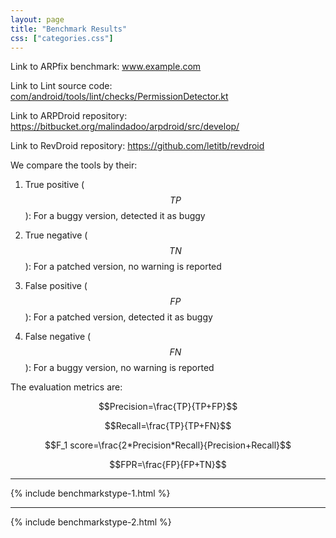 ```yaml
---
layout: page
title: "Benchmark Results"
css: ["categories.css"]
---
```


Link to ARPfix benchmark: <a href="https://www.example.com" target="_blank">www.example.com</a>

<!-- Link to Aper executable: <a href="https://www.example.com" target="_blank">www.example.com</a> -->

Link to Lint source code: <a href="https://android.googlesource.com/platform/tools/base/+/refs/heads/studio-main/lint/libs/lint-checks/src/main/java/com/android/tools/lint/checks/PermissionDetector.kt#458" target="_blank">com/android/tools/lint/checks/PermissionDetector.kt</a>

Link to ARPDroid repository: <a href="https://bitbucket.org/malindadoo/arpdroid/src/develop/" target="_blank">https://bitbucket.org/malindadoo/arpdroid/src/develop/</a>

Link to RevDroid repository: <a href="https://github.com/letitb/revdroid" target="_blank">https://github.com/letitb/revdroid</a>

We compare the tools by their:

1. True positive ($$TP$$): For a buggy version, detected it as buggy

2. True negative ($$TN$$): For a patched version, no warning is reported

3. False positive ($$FP$$): For a patched version, detected it as buggy

4. False negative ($$FN$$): For a buggy version, no warning is reported

The evaluation metrics are:

$$Precision=\frac{TP}{TP+FP}$$

$$Recall=\frac{TP}{TP+FN}$$

$$F_1 score=\frac{2*Precision*Recall}{Precision+Recall}$$

$$FPR=\frac{FP}{FP+TN}$$

-----

{% include benchmarkstype-1.html %}

-----

{% include benchmarkstype-2.html %}
